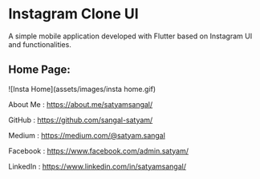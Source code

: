 # Instagram Clone UI

A simple mobile application developed with Flutter based on Instagram UI and functionalities.

## Home Page:

![Insta Home](assets/images/insta home.gif)





About Me : https://about.me/satyamsangal/

GitHub : https://github.com/sangal-satyam/

Medium : https://medium.com/@satyam.sangal

Facebook : https://www.facebook.com/admin.satyam/

LinkedIn : https://www.linkedin.com/in/satyamsangal/
